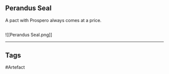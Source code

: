 ## Perandus Seal
A pact with Prospero always comes at a price.
## 
![[Perandus Seal.png]]

---
## Tags
#Artefact